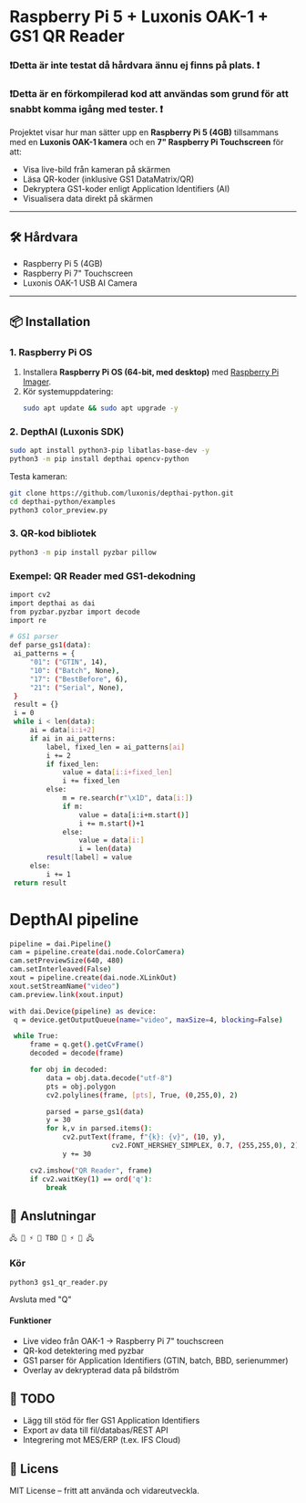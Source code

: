 # Raspberry Pi 5 + Luxonis OAK-1 + GS1 QR Reader

### ❗Detta är inte testat då hårdvara ännu ej finns på plats. ❗
### ❗Detta är en förkompilerad kod att användas som grund för att snabbt komma igång med tester. ❗


Projektet visar hur man sätter upp en **Raspberry Pi 5 (4GB)** tillsammans med en **Luxonis OAK-1 kamera** och en **7" Raspberry Pi Touchscreen** för att:
- Visa live-bild från kameran på skärmen  
- Läsa QR-koder (inklusive GS1 DataMatrix/QR)  
- Dekryptera GS1-koder enligt Application Identifiers (AI)  
- Visualisera data direkt på skärmen  

---

## 🛠️ Hårdvara
- Raspberry Pi 5 (4GB)  
- Raspberry Pi 7" Touchscreen  
- Luxonis OAK-1 USB AI Camera  

---

## 📦 Installation

### 1. Raspberry Pi OS
1. Installera **Raspberry Pi OS (64-bit, med desktop)** med [Raspberry Pi Imager](https://www.raspberrypi.com/software/).  
2. Kör systemuppdatering:
   ```bash
   sudo apt update && sudo apt upgrade -y
   ```

### 2. DepthAI (Luxonis SDK)
   ```bash
   sudo apt install python3-pip libatlas-base-dev -y
   python3 -m pip install depthai opencv-python
   ```

Testa kameran:
  ```bash
  git clone https://github.com/luxonis/depthai-python.git
  cd depthai-python/examples
  python3 color_preview.py
  ```

### 3. QR-kod bibliotek
```bash
python3 -m pip install pyzbar pillow
```

### Exempel: QR Reader med GS1-dekodning
   ```bash
import cv2
import depthai as dai
from pyzbar.pyzbar import decode
import re

# GS1 parser
def parse_gs1(data):
    ai_patterns = {
        "01": ("GTIN", 14),
        "10": ("Batch", None),
        "17": ("BestBefore", 6),
        "21": ("Serial", None),
    }
    result = {}
    i = 0
    while i < len(data):
        ai = data[i:i+2]
        if ai in ai_patterns:
            label, fixed_len = ai_patterns[ai]
            i += 2
            if fixed_len:
                value = data[i:i+fixed_len]
                i += fixed_len
            else:
                m = re.search(r"\x1D", data[i:])
                if m:
                    value = data[i:i+m.start()]
                    i += m.start()+1
                else:
                    value = data[i:]
                    i = len(data)
            result[label] = value
        else:
            i += 1
    return result
   ```

# DepthAI pipeline
   ```bash
pipeline = dai.Pipeline()
cam = pipeline.create(dai.node.ColorCamera)
cam.setPreviewSize(640, 480)
cam.setInterleaved(False)
xout = pipeline.create(dai.node.XLinkOut)
xout.setStreamName("video")
cam.preview.link(xout.input)

with dai.Device(pipeline) as device:
    q = device.getOutputQueue(name="video", maxSize=4, blocking=False)

    while True:
        frame = q.get().getCvFrame()
        decoded = decode(frame)

        for obj in decoded:
            data = obj.data.decode("utf-8")
            pts = obj.polygon
            cv2.polylines(frame, [pts], True, (0,255,0), 2)

            parsed = parse_gs1(data)
            y = 30
            for k,v in parsed.items():
                cv2.putText(frame, f"{k}: {v}", (10, y),
                            cv2.FONT_HERSHEY_SIMPLEX, 0.7, (255,255,0), 2)
                y += 30

        cv2.imshow("QR Reader", frame)
        if cv2.waitKey(1) == ord('q'):
            break
   ```
## 🔗 Anslutningar
```text
🖧 🔌 ⚡ 🔗 TBD 🔗 ⚡ 🔌 🖧
```

### Kör
   ```bash
python3 gs1_qr_reader.py
   ```
Avsluta med "Q"

#### Funktioner
- Live video från OAK-1 → Raspberry Pi 7" touchscreen
- QR-kod detektering med pyzbar
- GS1 parser för Application Identifiers (GTIN, batch, BBD, serienummer)
- Overlay av dekrypterad data på bildström

## 📌 TODO
- Lägg till stöd för fler GS1 Application Identifiers
- Export av data till fil/databas/REST API
- Integrering mot MES/ERP (t.ex. IFS Cloud)

## 📜 Licens
MIT License – fritt att använda och vidareutveckla.
